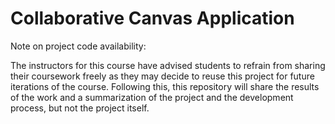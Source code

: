 # Collaborative Canvas Application

Note on project code availability: 

The instructors for this course have advised students to refrain from sharing their coursework freely as they may decide to reuse this project for future iterations of the course. Following this, this repository will share the results of the work and a summarization of the project and the development process, but not the project itself. 
